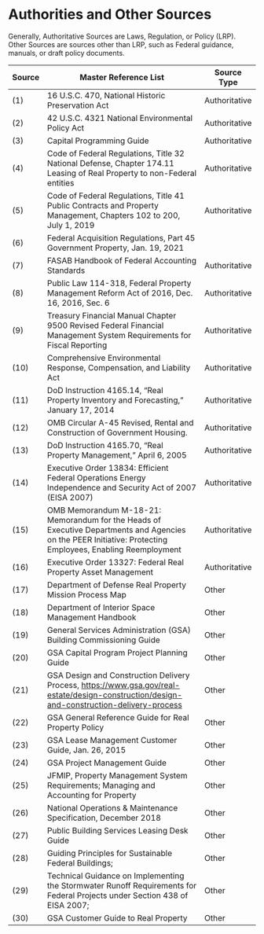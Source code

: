 # Authorities and Other Sources

Generally, Authoritative Sources are Laws, Regulation, or Policy (LRP). Other Sources are sources other than LRP, such as Federal guidance, manuals, or draft policy documents.

| Source | Master Reference List                                                                                                                                      | Source Type   |
| ------ | ---------------------------------------------------------------------------------------------------------------------------------------------------------- | ------------- |
| (1)    | 16 U.S.C. 470, National Historic Preservation Act                                                                                                          | Authoritative |
| (2)    | 42 U.S.C. 4321 National Environmental Policy Act                                                                                                           | Authoritative |
| (3)    | Capital Programming Guide                                                                                                                                  | Authoritative |
| (4)    | Code of Federal Regulations, Title 32 National Defense, Chapter 174.11 Leasing of Real Property to non-Federal entities                                    | Authoritative |
| (5)    | Code of Federal Regulations, Title 41 Public Contracts and Property Management, Chapters 102 to 200, July 1, 2019                                          | Authoritative |
| (6)    | Federal Acquisition Regulations, Part 45 Government Property, Jan. 19, 2021                                                                                |               |
| (7)    | FASAB Handbook of Federal Accounting Standards                                                                                                             | Authoritative |
| (8)    | Public Law 114-318, Federal Property Management Reform Act of 2016, Dec. 16, 2016, Sec. 6                                                                  | Authoritative |
| (9)    | Treasury Financial Manual Chapter 9500 Revised Federal Financial Management System Requirements for Fiscal Reporting                                       | Authoritative |
| (10)   | Comprehensive Environmental Response, Compensation, and Liability Act                                                                                      | Authoritative |
| (11)   | DoD Instruction 4165.14, “Real Property Inventory and Forecasting,” January 17, 2014                                                                       | Authoritative |
| (12)   | OMB Circular A-45 Revised, Rental and Construction of Government Housing.                                                                                  | Authoritative |
| (13)   | DoD Instruction 4165.70, “Real Property Management,” April 6, 2005                                                                                         | Authoritative |
| (14)   | Executive Order 13834: Efficient Federal Operations Energy Independence and Security Act of 2007 (EISA 2007)                                               | Authoritative |
| (15)   | OMB Memorandum M-18-21: Memorandum for the Heads of Executive Departments and Agencies on the PEER Initiative: Protecting Employees, Enabling Reemployment | Authoritative |
| (16)   | Executive Order 13327: Federal Real Property Asset Management                                                                                              | Authoritative |
| (17)   | Department of Defense Real Property Mission Process Map                                                                                                    | Other         |
| (18)   | Department of Interior Space Management Handbook                                                                                                           | Other         |
| (19)   | General Services Administration (GSA) Building Commissioning Guide                                                                                         | Other         |
| (20)   | GSA Capital Program Project Planning Guide                                                                                                                 | Other         |
| (21)   | GSA Design and Construction Delivery Process, <https://www.gsa.gov/real-estate/design-construction/design-and-construction-delivery-process>               | Other         |
| (22)   | GSA General Reference Guide for Real Property Policy                                                                                                       | Other         |
| (23)   | GSA Lease Management Customer Guide, Jan. 26, 2015                                                                                                         | Other         |
| (24)   | GSA Project Management Guide                                                                                                                               | Other         |
| (25)   | JFMIP, Property Management System Requirements; Managing and Accounting for Property                                                                       | Other         |
| (26)   | National Operations & Maintenance Specification, December 2018                                                                                             | Other         |
| (27)   | Public Building Services Leasing Desk Guide                                                                                                                | Other         |
| (28)   | Guiding Principles for Sustainable Federal Buildings;                                                                                                      | Other         |
| (29)   | Technical Guidance on Implementing the Stormwater Runoff Requirements for Federal Projects under Section 438 of EISA 2007;                                 | Other         |
| (30)   | GSA Customer Guide to Real Property                                                                                                                        | Other         |
